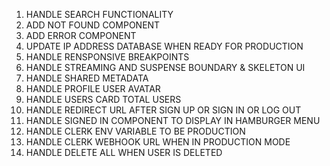 1. HANDLE SEARCH FUNCTIONALITY
2. ADD NOT FOUND COMPONENT
3. ADD ERROR COMPONENT
4. UPDATE IP ADDRESS DATABASE WHEN READY FOR PRODUCTION
5. HANDLE RENSPONSIVE BREAKPOINTS
6. HANDLE STREAMING AND SUSPENSE BOUNDARY & SKELETON UI
7. HANDLE SHARED METADATA
8. HANDLE PROFILE USER AVATAR
9. HANDLE USERS CARD TOTAL USERS
10. HANDLE REDIRECT URL AFTER SIGN UP OR SIGN IN OR LOG OUT
11. HANDLE SIGNED IN COMPONENT TO DISPLAY IN HAMBURGER MENU
12. HANDLE CLERK ENV VARIABLE TO BE PRODUCTION
13. HANDLE CLERK WEBHOOK URL WHEN IN PRODUCTION MODE
14. HANDLE DELETE ALL WHEN USER IS DELETED